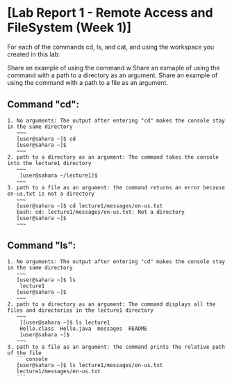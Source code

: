 # [Lab Report 1 - Remote Access and FileSystem (Week 1)]
For each of the commands cd, ls, and cat, and using the workspace you created in this lab:

Share an example of using the command w
Share an exmaple of using the command with a path to a directory as an argument.
Share an example of using the command with a path to a file as an argument.

## Command "cd": 
    1. No arguments: The output after entering "cd" makes the console stay in the same directory
       ~~~
       [user@sahara ~]$ cd
       [user@sahara ~]$ 
       ~~~
    2. path to a directory as an argument: The command takes the console into the lecture1 directory
       ~~~
        [user@sahara ~/lecture1]$ 
       ~~~
    3. path to a file as an argument: the command returns an error because en-us.txt is not a directory
       ~~~
       [user@sahara ~]$ cd lecture1/messages/en-us.txt
       bash: cd: lecture1/messages/en-us.txt: Not a directory
       [user@sahara ~]$ 
       ~~~
       
## Command "ls": 
    1. No arguments: The output after entering "cd" makes the console stay in the same directory
       ~~~
       [user@sahara ~]$ ls
        lecture1
       [user@sahara ~]$ 
       ~~~
    2. path to a directory as an argument: The command displays all the files and directories in the lecture1 directory
       ~~~
        [[user@sahara ~]$ ls lecture1
        Hello.class  Hello.java  messages  README
        [user@sahara ~]$
       ~~~
    3. path to a file as an argument: the command prints the relative path of the file
       ```console
       [user@sahara ~]$ ls lecture1/messages/en-us.txt
       lecture1/messages/en-us.txt
       ```
